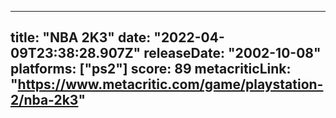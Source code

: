 
---
title: "NBA 2K3"
date: "2022-04-09T23:38:28.907Z"
releaseDate: "2002-10-08"
platforms: ["ps2"]
score: 89
metacriticLink: "https://www.metacritic.com/game/playstation-2/nba-2k3"
---
